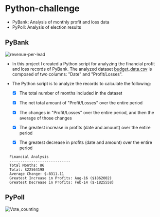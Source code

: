 # Python-challenge

* PyBank: Analysis of monthly profit and loss data
* PyPoll: Analysis of election results

## PyBank


![revenue-per-lead](https://user-images.githubusercontent.com/117343047/212153647-cf28bfc3-5b6e-4692-9578-8e2f0e6f4120.png)

* In this project I created a Python script for analyzing the financial profit and loss records of PyBank. The analyzed dataset [budget_data.csv](PyBank/Resources/budget_data.csv) is composed of two columns: "Date" and "Profit/Losses".

* The Python script is to analyze the records to calculate the following:

    - [x] The total number of months included in the dataset

    - [x] The net total amount of "Profit/Losses" over the entire period

    - [x] The changes in "Profit/Losses" over the entire period, and then the average of those changes

    - [x] The greatest increase in profits (date and amount) over the entire period

    - [x] The greatest decrease in profits (date and amount) over the entire period

```text
  Financial Analysis
  ----------------------------
  Total Months: 86
  Total: $22564198
  Average Change: $-8311.11
  Greatest Increase in Profits: Aug-16 ($1862002)
  Greatest Decrease in Profits: Feb-14 ($-1825558)
  ```


  ## PyPoll

  ![Vote_counting](https://user-images.githubusercontent.com/117343047/212500741-fb255598-793b-4c30-87c6-cb6e21302100.png)
